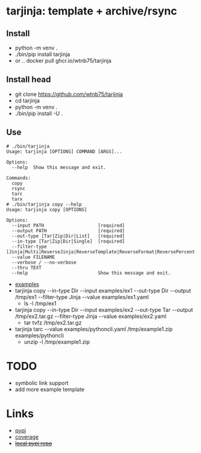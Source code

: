 # tarjinja: template + archive/rsync

## Install

- python -m venv .
- ./bin/pip install tarjinja
- or .. docker pull ghcr.io/wtnb75/tarjinja

## Install head

- git clone https://github.com/wtnb75/tarjinja
- cd tarjinja
- python -m venv .
- ./bin/pip install -U .


## Use

```
# ./bin/tarjinja
Usage: tarjinja [OPTIONS] COMMAND [ARGS]...

Options:
  --help  Show this message and exit.

Commands:
  copy
  rsync
  tarc
  tarx
# ./bin/tarjinja copy --help
Usage: tarjinja copy [OPTIONS]

Options:
  --input PATH                    [required]
  --output PATH                   [required]
  --out-type [Tar|Zip|Dir|List]   [required]
  --in-type [Tar|Zip|Dir|Single]  [required]
  --filter-type [Jinja|Multi|ReverseJinja|ReverseTemplate|ReverseFormat|ReversePercent|ReverseFstring|Template|Format|Percent|Fstring|Mako]
  --value FILENAME
  --verbose / --no-verbose
  --thru TEXT
  --help                          Show this message and exit.
```

- [examples](examples)
- tarjinja copy --in-type Dir --input examples/ex1 --out-type Dir --output /tmp/ex1 --filter-type Jinja --value examples/ex1.yaml
    - ls -l /tmp/ex1
- tarjinja copy --in-type Dir --input examples/ex2 --out-type Tar --output /tmp/ex2.tar.gz --filter-type Jinja --value examples/ex2.yaml
    - tar tvfz /tmp/ex2.tar.gz
- tarjinja tarc --value examples/pythoncli.yaml /tmp/example1.zip examples/pythoncli
    - unzip -l /tmp/example1.zip

# TODO

- symbolic link support
- add more example template

# Links

- [pypi](https://pypi.org/project/tarjinja/)
- [coverage](https://wtnb75.github.io/tarjinja/)
- ~~[local pypi repo](https://wtnb75.github.io/tarjinja/dist/)~~
